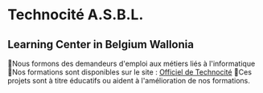 #  Technocité A.S.B.L.
## Learning Center in Belgium Wallonia

🙋‍Nous formons des demandeurs d'emploi aux métiers liés à l'informatique
👩‍Nos formations sont disponibles sur le site : [Officiel de Technocité](https://www.technocite.be)
🧙Ces projets sont à titre éducatifs ou aident à l'amélioration de nos formations.

<!--

**Here are some ideas to get you started:**

🧙 Remember, you can do mighty things with the power of [Markdown](https://docs.github.com/github/writing-on-github/getting-started-with-writing-and-formatting-on-github/basic-writing-and-formatting-syntax)
-->
